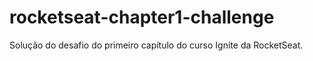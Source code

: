 # rocketseat-chapter1-challenge

Solução do desafio do primeiro capítulo do curso Ignite da RocketSeat.
